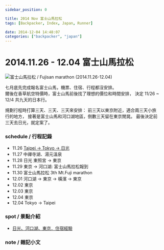 ```yaml
---
sidebar_position: 0

title: 2014 Nov 富士山馬拉松
tags: [Backpacker, Index, Japan, Runner]

date: 2014-12-04 14:48:07
categories: ["backpacker", "japan"]
---
```


2014.11.26 - 12.04 富士山馬拉松
=============================

![富士山馬拉松 / Fujisan marathon (2014.11.26-12.04)](https://lh3.googleusercontent.com/-Aq6riobKe9g/VVRfmrQLttI/AAAAAAAAays/Fj7Ndi1_aK4/w1392-h950-no/%25E5%25AF%258C%25E5%25A3%25AB%25E5%25B1%25B1%25E9%25A6%25AC%25E7%25AC%25AC%25E4%25BA%258C%25E7%25AF%258712.png)

七月底先完成報名富士山馬，機票、住宿、行程都沒安排。  
爾後在香草航空特價時，富士山馬前後找了理想的價位和時間安排，
決定 11/26 ~ 12/4 共九天的日本行。

規劃行程時打算三天、三天、三天來安排：
前三天以東京附近，適合兩三天小旅行的地方，
接著是富士山馬和河口湖地區，倒數三天留在東京閒晃。
最後決定前三天去日光，就定案了。

### schedule / 行程記錄 ###

-   11.26 [Taipei -> Tokyo -> 日光](141126_halo-nikko.md)
-   11.27 中禪寺湖、湯元溫泉
-   11.28 日光 東照宮 -> 東京 
-   11.29 東京 -> 河口湖: 富士山馬拉松報到
-   11.30 富士山馬拉松 3th Mt.Fuji marathon
-   12.01 河口湖 -> 東京 -> 橫濱 -> 東京
-   12.02 東京
-   12.03 東京
-   12.04 東京
-   12.04 Tokyo -> Taipei

### spot / 景點介紹 ###

-   [日光、河口湖、東京．住宿經驗](note_lodge.md)

### note / 雜記小文 ###
